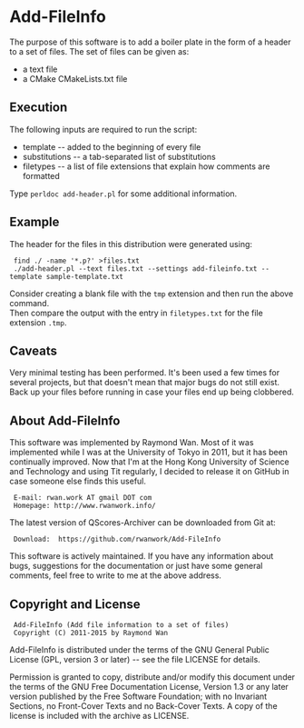 # Add-FileInfo

The purpose of this software is to add a boiler plate in the
form of a header to a set of files.  The set of files can be
given as:

  * a text file
  * a CMake CMakeLists.txt file

  
## Execution


The following inputs are required to run the script:

  * template -- added to the beginning of every file
  * substitutions -- a tab-separated list of substitutions
  * filetypes -- a list of file extensions that explain how comments are formatted

Type `perldoc add-header.pl` for some additional information.


## Example

The header for the files in this distribution were generated using:

     find ./ -name '*.p?' >files.txt
     ./add-header.pl --text files.txt --settings add-fileinfo.txt --template sample-template.txt

Consider creating a blank file with the `tmp` extension and then run the above command.  
Then compare the output with the entry in `filetypes.txt` for the file extension `.tmp`.


## Caveats

Very minimal testing has been performed.  It's been used a few times for several
projects, but that doesn't mean that major bugs do not still exist.  Back up your
files before running in case your files end up being clobbered.


## About Add-FileInfo


This software was implemented by Raymond Wan. Most of it was implemented while
I was at the University of Tokyo in 2011, but it has been continually improved.
Now that I'm at the Hong Kong University of Science and Technology and using
Tit regularly, I decided to release it on GitHub in case someone else finds
this useful.

     E-mail: rwan.work AT gmail DOT com
     Homepage: http://www.rwanwork.info/

The latest version of QScores-Archiver can be downloaded from Git at:

     Download:  https://github.com/rwanwork/Add-FileInfo

This software is actively maintained. If you have any information about bugs, 
suggestions for the documentation or just have some general comments, feel free 
to write to me at the above address.


## Copyright and License

     Add-FileInfo (Add file information to a set of files)
     Copyright (C) 2011-2015 by Raymond Wan

Add-FileInfo is distributed under the terms of the GNU General
Public License (GPL, version 3 or later) -- see the file LICENSE for details.

Permission is granted to copy, distribute and/or modify this document under the
terms of the GNU Free Documentation License, Version 1.3 or any later version
published by the Free Software Foundation; with no Invariant Sections, no
Front-Cover Texts and no Back-Cover Texts. A copy of the license is included
with the archive as LICENSE.


